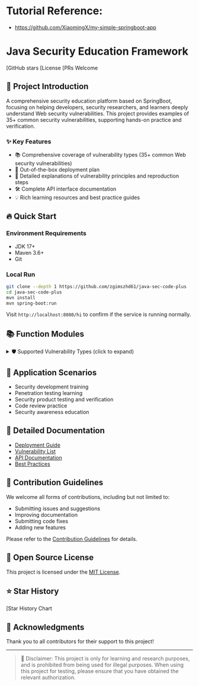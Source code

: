 # Tutorial Reference:
 - https://github.com/XiaomingX/my-simple-springboot-app

# Java Security Education Framework

[GitHub stars
[License
[PRs Welcome

## 🚀 Project Introduction

A comprehensive security education platform based on SpringBoot, focusing on helping developers, security researchers, and learners deeply understand Web security vulnerabilities. This project provides examples of 35+ common security vulnerabilities, supporting hands-on practice and verification.

### ✨ Key Features

- 📚 Comprehensive coverage of vulnerability types (35+ common Web security vulnerabilities)
- 🔧 Out-of-the-box deployment plan
- 🎯 Detailed explanations of vulnerability principles and reproduction steps
- 🛠 Complete API interface documentation
- 💡 Rich learning resources and best practice guides

## 🔥 Quick Start

### Environment Requirements
- JDK 17+
- Maven 3.6+
- Git

### Local Run
```bash
git clone --depth 1 https://github.com/zgimszhd61/java-sec-code-plus
cd java-sec-code-plus
mvn install
mvn spring-boot:run
```

Visit `http://localhost:8080/hi` to confirm if the service is running normally.

## 📚 Function Modules

<details>
<summary>🛡️ Supported Vulnerability Types (click to expand)</summary>

- **Injection Class Vulnerabilities**: SQL injection, command injection, SPEL injection, etc.
- **Authentication and Authorization Vulnerabilities**: Identity authentication bypass, privilege escalation, etc.
- **Configuration Security**: Misconfiguration, default password, etc.
- **More details in the complete documentation...**
</details>

## 🎯 Application Scenarios

- Security development training
- Penetration testing learning
- Security product testing and verification
- Code review practice
- Security awareness education

## 📖 Detailed Documentation

- [Deployment Guide](docs/deployment.md)
- [Vulnerability List](docs/vulnerabilities.md)
- [API Documentation](docs/api.md)
- [Best Practices](docs/best-practices.md)

## 🤝 Contribution Guidelines

We welcome all forms of contributions, including but not limited to:

- Submitting issues and suggestions
- Improving documentation
- Submitting code fixes
- Adding new features

Please refer to the [Contribution Guidelines](CONTRIBUTING.md) for details.

## 📄 Open Source License

This project is licensed under the [MIT License](LICENSE).

## ⭐ Star History

[Star History Chart

## 🌟 Acknowledgments

Thank you to all contributors for their support to this project!

---

> 🔔 Disclaimer: This project is only for learning and research purposes, and is prohibited from being used for illegal purposes. When using this project for testing, please ensure that you have obtained the relevant authorization.
